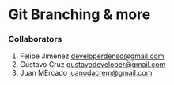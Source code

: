 # Git Branching & more


### Collaborators
1. Felipe Jimenez <developerdenso@gmail.com>
2. Gustavo Cruz   <gustavodeveloper@gmail.com>
3. Juan MErcado <juanodacrem@gmail.com>